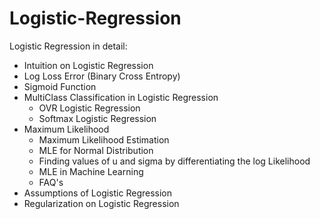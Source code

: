 # Logistic-Regression
Logistic Regression in detail:

- Intuition on Logistic Regression
- Log Loss Error (Binary Cross Entropy)
- Sigmoid Function
- MultiClass Classification in Logistic Regression
   - OVR Logistic Regression
   - Softmax Logistic Regression
- Maximum Likelihood
  - Maximum Likelihood Estimation
  - MLE for Normal Distribution
  - Finding values of u and sigma by differentiating the log Likelihood
  - MLE in Machine Learning
  - FAQ's
- Assumptions of Logistic Regression
- Regularization on Logistic Regression
